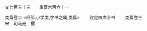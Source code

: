 <!-- { "loadSidebar": true } -->
　　文七百三十三　　重音六百六十一

　　类篇卷二
<经部,小学类,字书之属,类篇>
　　钦定四库全书
　　类篇卷三
　　宋　司马光　撰
